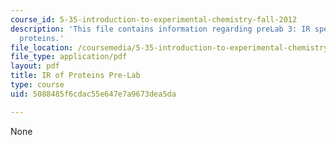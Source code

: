 ```yaml
---
course_id: 5-35-introduction-to-experimental-chemistry-fall-2012
description: 'This file contains information regarding preLab 3: IR spectroscopy of
  proteins.'
file_location: /coursemedia/5-35-introduction-to-experimental-chemistry-fall-2012/5088485f6cdac55e647e7a9673dea5da_MIT5_35F12_IR_ofProtPreLa3.pdf
file_type: application/pdf
layout: pdf
title: IR of Proteins Pre-Lab
type: course
uid: 5088485f6cdac55e647e7a9673dea5da

---
```

None